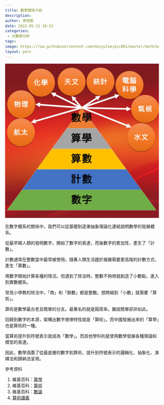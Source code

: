 ```yaml
---
title: 數學關係介紹
description: 
author: 李玫郁
date: 2022-05-21 16:23
categories:
 - 大數據分析
tags: 
image: https://raw.githubusercontent.com/meiyulee/pic001/master/math/math0001.jpg
layout: post
---
```


![](https://raw.githubusercontent.com/meiyulee/pic001/master/math/math0001.jpg)

在數字體系的關係中，我們可以從基礎到逐漸抽象理論化連結說明數學的發展體系。

從最早期人類的發明數字，開始了數字的表達，而後數字的累加性，產生了「計數」。

計數通常在整數當中最常被使用。隨著人類生活趨於複雜需要更高階的計數方式，產生「算數」。

用數字開始計算各種的情況。但遇到了除法時，整數不夠用就創造了小數點，進入到實數體系。

常見小學教的除法中，「商」和「餘數」都是整數。想跨越到「小數」就需要「算術」。

算術是數學最古老且簡單的分支。最著名的就是圓周率。雖說簡單卻非如此。

回歸到數字的本源，架構出數字規律特性就是「算術」。而中國發展出來的「算學」也是算術的一種。

當算術提升到符號表示就成為「數學」。而其他學科則是使用數學發展各種理論和模型的表達。

因此，數學涵蓋了從最底層的數字到算術，提升到符號表示的邏輯化、抽象化、演繹法和歸納法呈現。


參考資料

1. 維基百科：[算學](https://zh.wikipedia.org/zh-tw/%E7%AE%97%E5%AD%B8)
2. 維基百科：[算術](https://zh.m.wikipedia.org/zh-tw/%E7%AE%97%E6%9C%AF)
3. 維基百科：[數論](https://zh.m.wikipedia.org/zh-tw/%E6%95%B0%E8%AE%BA)
4. [算術講義](https://math.ntnu.edu.tw/~maco/arith.htm)


